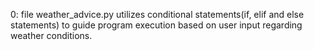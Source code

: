 0: file weather_advice.py utilizes conditional statements(if, elif and else statements) to guide program execution based on user input regarding weather conditions.
